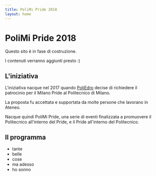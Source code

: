 ```yaml
---
title: PoliMi Pride 2018
layout: home
---
```


# PoliMi Pride 2018

Questo sito è in fase di costruzione.

I contenuti verranno aggiunti presto :)

## L'iniziativa

L'iniziativa nacque nel 2017 quando [PoliEdro](https://poliedro-polimi.it) decise di richiedere il patrocinio per il Milano Pride al Politecnico di Milano.

La proposta fu accettata e supportata da molte persone che lavorano in Ateneo.

Nacque quindi PoliMi Pride, una serie di eventi finalizzata a promuovere il Politecnico all'interno del Pride, e il Pride all'interno del Politecnico.

## Il programma

- tante
- belle
- cose
- ma adesso
- ho sonno